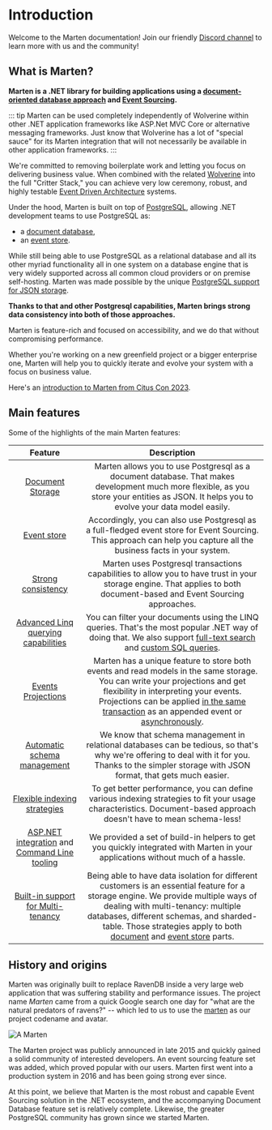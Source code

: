# Introduction

Welcome to the Marten documentation! Join our friendly [Discord channel](https://discord.gg/WMxrvegf8H) to learn more with us and the community!

## What is Marten?

**Marten is a .NET library for building applications using
a [document-oriented database approach](https://en.wikipedia.org/wiki/Document-oriented_database)
and [Event Sourcing](https://martinfowler.com/eaaDev/EventSourcing.html).**

::: tip
Marten can be used completely independently of Wolverine within other .NET application frameworks like ASP.Net MVC Core
or alternative messaging frameworks. Just know that Wolverine has a lot of "special sauce" for its Marten integration
that will not necessarily be available in other application frameworks.
:::

We're committed to removing boilerplate work and letting you focus on delivering business value. When combined with
the related [Wolverine](https://wolverinefx.net) into the full "Critter Stack," you can achieve very low ceremony, robust,
and highly testable [Event Driven Architecture](https://wolverinefx.net/) systems.

Under the hood, Marten is built on top of [PostgreSQL](https://www.postgresql.org/), allowing .NET development teams to use
PostgreSQL as:

- a [document database](/documents/),
- an [event store](/events/).

While still being able to use PostgreSQL as a relational database and all its other myriad functionality all in one system
on a database engine that is very widely supported across all common cloud providers or on premise self-hosting. Marten
was made possible by the unique [PostgreSQL support for JSON storage](https://www.postgresql.org/docs/current/datatype-json.html).

**Thanks to that and other Postgresql capabilities, Marten brings strong data consistency into both of those approaches.**

Marten is feature-rich and focused on accessibility, and we do that without compromising performance.

Whether you're working on a new greenfield project or a bigger enterprise one, Marten will help you to quickly iterate and evolve your system with a focus on business value.

Here's an [introduction to Marten from Citus Con 2023](https://www.youtube.com/watch?v=rrWweRReLZM).

## Main features

Some of the highlights of the main Marten features:

|                                             Feature                                              |                                                                                                                                                                      Description                                                                                                                                                                       |
| :----------------------------------------------------------------------------------------------: | :----------------------------------------------------------------------------------------------------------------------------------------------------------------------------------------------------------------------------------------------------------------------------------------------------------------------------------------------------: |
|                                 [Document Storage](/documents/)                                  |                                                                               Marten allows you to use Postgresql as a document database. That makes development much more flexible, as you store your entities as JSON. It helps you to evolve your data model easily.                                                                                |
|                                     [Event store](/events/)                                      |                                                                                          Accordingly, you can also use Postgresql as a full-fledged event store for Event Sourcing. This approach can help you capture all the business facts in your system.                                                                                          |
|               [Strong consistency](/documents/sessions.md#unit-of-work-mechanics)                |                                                                                         Marten uses Postgresql transactions capabilities to allow you to have trust in your storage engine. That applies to both document-based and Event Sourcing approaches.                                                                                         |
|                   [Advanced Linq querying capabilities](/documents/querying/)                    |                                                                You can filter your documents using the LINQ queries. That's the most popular .NET way of doing that. We also support [full-text search](/documents/full-text.md) and [custom SQL queries](/documents/querying/sql.md).                                                                 |
|                            [Events Projections](/events/projections/)                            |        Marten has a unique feature to store both events and read models in the same storage. You can write your projections and get flexibility in interpreting your events. Projections can be applied [in the same transaction](/events/projections/inline.md) as an appended event or [asynchronously](/events/projections/async-daemon.md).        |
|                       [Automatic schema management](/schema/migrations.md)                       |                                                                          We know that schema management in relational databases can be tedious, so that's why we're offering to deal with it for you. Thanks to the simpler storage with JSON format, that gets much easier.                                                                           |
|                       [Flexible indexing strategies](/documents/indexing/)                       |                                                                                           To get better performance, you can define various indexing strategies to fit your usage characteristics. Document-based approach doesn't have to mean schema-less!                                                                                           |
| [ASP.NET integration](/configuration/cli.html) and [Command Line tooling](/configuration/cli.md) |                                                                                                             We provided a set of build-in helpers to get you quickly integrated with Marten in your applications without much of a hassle.                                                                                                             |
|              [Built-in support for Multi-tenancy](/configuration/multitenancy.html)              | Being able to have data isolation for different customers is an essential feature for a storage engine. We provide multiple ways of dealing with multi-tenancy: multiple databases, different schemas, and sharded-table. Those strategies apply to both [document](/documents/multi-tenancy.html) and [event store](/events/multitenancy.html) parts. |

## History and origins

Marten was originally built to replace RavenDB inside a very large web application that was suffering stability and performance issues. The project name
_Marten_ came from a quick Google search one day for "what are the natural predators of ravens?" -- which led to us to use the [marten](https://en.wikipedia.org/wiki/Marten) as our project codename and avatar.

![A Marten](/images/marten.jpeg)

The Marten project was publicly announced in late 2015 and quickly gained a solid community of interested developers. 
An event sourcing feature set was added, which proved popular with our users. Marten first went into a production system in 2016 
and has been going strong ever since. 

At this point, we believe that Marten is the most robust and capable Event Sourcing solution in the .NET ecosystem, and the 
accompanying Document Database feature set is relatively complete. Likewise, the greater PostgreSQL community has grown since
we started Marten. 
